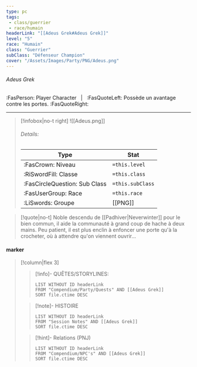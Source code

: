 ```yaml
---
type: pc
tags:
 - class/guerrier
 - race/humain
headerLink: "[[Adeus Grek#Adeus Grek]]"
level: "5"
race: "Humain"
class: "Guerrier"
subClass: "Défenseur Champion"
cover: "/Assets/Images/Party/PNG/Adeus.png"
---
```


###### Adeus Grek
:FasPerson: Player Character &nbsp; | &nbsp; :FasQuoteLeft: Possède un avantage contre les portes. :FasQuoteRight:
___
> [!infobox|no-t right]
> ![[Adeus.png]]
> ###### Details:
> | Type | Stat |
> | ---- | ---- |
> | :FasCrown: Niveau   | `=this.level` |
> | :RiSwordFill: Classe |  `=this.class`|
> | :FasCircleQuestion: Sub Class |  `=this.subClass`|
> |  :FasUserGroup: Race |  `=this.race`|
> |  :LiSwords: Groupe |  [[PNG]] |

> [!quote|no-t]
> Noble descendu de [[Padhiver|Neverwinter]] pour le bien commun, il aide la communauté à grand coup de hache à deux mains. Peu patient, il est plus enclin à enfoncer une porte qu'à la crocheter, où à attendre qu'on viennent ouvrir...
 
#### marker
> [!column|flex 3]
>> [!info]- QUÊTES/STORYLINES:
>>```dataview
>>LIST WITHOUT ID headerLink
>>FROM "Compendium/Party/Quests" AND [[Adeus Grek]]
>>SORT file.ctime DESC
>
>>[!note]- HISTOIRE
>>```dataview
>>LIST WITHOUT ID headerLink
>>FROM "Session Notes" AND [[Adeus Grek]]
>>SORT file.ctime DESC
>
>>[!hint]- Relations (PNJ)
>>```dataview
>>LIST WITHOUT ID headerLink
>>FROM "Compendium/NPC's" AND [[Adeus Grek]]
>>SORT file.ctime DESC
>>
```image-layout-masonry-3

```